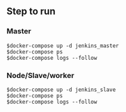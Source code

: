 ## Step to run

### Master
```
$docker-compose up -d jenkins_master
$docker-compose ps
$docker-compose logs --follow
```

### Node/Slave/worker
```
$docker-compose up -d jenkins_slave
$docker-compose ps
$docker-compose logs --follow
```
